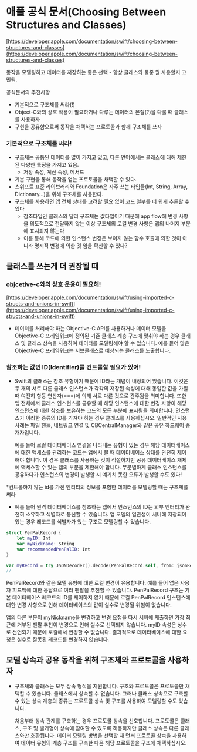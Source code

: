 # 애플 공식 문서(Choosing Between Structures and Classes)

[https://developer.apple.com/documentation/swift/choosing-between-structures-and-classes](https://developer.apple.com/documentation/swift/choosing-between-structures-and-classes)

동작을 모델링하고 데이터를 저장하는 좋은 선택 - 항상 클래스와 둘중 뭘 사용할지 고민됨.

공식문서의 추천사항

- 기본적으로 구조체를 써라(!)
- Object-C와의 상호 작용이 필요하거나 다루는 데이터의 본질(?)을 다룰 때 클래스를 사용하자
- 구현을 공유함으로써 동작을 채택하는 프로토콜과 함께 구조체를 쓰자

### 기본적으로 구조체를 써라!

- 구조체는 공통된 데이터를 많이 가지고 있고, 다른 언어에서는 클래스에 대해 제한된 다양한 특징을 가지고 있음.
    - 저장 속성, 계산 속성, 메서드
- 기본 구현을 통해 동작을 얻는 프로토콜을 채택할 수 있다.
- 스위프트 표준 라이브러리와 Foundation은 자주 쓰는 타입들(Int, String, Array, Dictionary…)을 위해 구조체를 사용한다.
- 구조체를 사용하면 앱 전체 상태를 고려할 필요 없이 코드 일부를 더 쉽게 추론할 수 있다
    - 참조타입인 클래스와 달리 구조체는 값타입이기 때문에 app flow에 변경 사항을 의도적으로 전달하지 않는 이상 구조체의 로컬 변경 사항은 앱의 나머지 부분에 표시되지 않는다
    - 이를 통해 코드에 의한 인스턴스 변경은 보이지 않는 함수 호출에 의한 것이 아니라 명시적 변경에 의한 것 임을 확신할 수 있다?

## 클래스를 쓰는게 더 권장될 때

### objcetive-c와의 상호 운용이 필요해!

[https://developer.apple.com/documentation/swift/using-imported-c-structs-and-unions-in-swift](https://developer.apple.com/documentation/swift/using-imported-c-structs-and-unions-in-swift)

- 데이터를 처리해야 하는 Objective-C API를 사용하거나 데이터 모델을 Objective-C 프레임워크에 정의된 기존 클래스 계층 구조에 맞춰야 하는 경우 클래스 및 클래스 상속을 사용하여 데이터를 모델링해야 할 수 있습니다. 예를 들어 많은 Objective-C 프레임워크는 서브클래스로 예상되는 클래스를 노출합니다.

### 참조하는 값인 ID(Identifier)를 컨트롤할 필요가 있어!

- Swift의 클래스는 참조 유형이기 때문에 ID라는 개념이 내장되어 있습니다. 이것은 두 개의 서로 다른 클래스 인스턴스가 각각의 저장된 속성에 대해 동일한 값을 가질 때 여전히 항등 연산자(===)에 의해 서로 다른 것으로 간주됨을 의미합니다. 또한 앱 전체에서 클래스 인스턴스를 공유할 때 해당 인스턴스에 대한 변경 사항이 해당 인스턴스에 대한 참조를 보유하는 코드의 모든 부분에 표시됨을 의미합니다. 인스턴스가 이러한 종류의 ID를 가져야 하는 경우 클래스를 사용하십시오. 일반적인 사용 사례는 파일 핸들, 네트워크 연결 및 CBCentralManager와 같은 공유 하드웨어 중개자입니다.
    
    예를 들어 로컬 데이터베이스 연결을 나타내는 유형이 있는 경우 해당 데이터베이스에 대한 액세스를 관리하는 코드는 앱에서 볼 때 데이터베이스 상태를 완전히 제어해야 합니다. 이 경우 클래스를 사용하는 것이 적절하지만 공유 데이터베이스 개체에 액세스할 수 있는 앱의 부분을 제한해야 합니다. 무분별하게 클래스 인스턴스를 공유하다가 인스턴스의 변경이 발생할 시 예기치 못한 오류가 발생할 수도 있다!
    

*컨트롤하지 않는 id를 가진 엔티티의 정보를 포함한 데이터를 모델링할 때는 구조체를 써라

- 예를 들어 원격 데이터베이스를 참조하는 앱에서 인스턴스의 ID는 외부 엔터티가 완전히 소유하고 식별자로 통신할 수 있습니다. 앱 모델의 일관성이 서버에 저장되어 있는 경우 레코드를 식별자가 있는 구조로 모델링할 수 있습니다.

```swift
struct PenPalRecord {
    let myID: Int
    var myNickname: String
    var recommendedPenPalID: Int
}

var myRecord = try JSONDecoder().decode(PenPalRecord.self, from: jsonResponse)
//
```

PenPalRecord와 같은 모델 유형에 대한 로컬 변경이 유용합니다. 예를 들어 앱은 사용자 피드백에 대한 응답으로 여러 펜팔을 추천할 수 있습니다. PenPalRecord 구조는 기본 데이터베이스 레코드의 ID를 제어하지 않기 때문에 로컬 PenPalRecord 인스턴스에 대한 변경 사항으로 인해 데이터베이스의 값이 실수로 변경될 위험이 없습니다.

앱의 다른 부분이 myNickname을 변경하고 변경 요청을 다시 서버에 제출하면 가장 최근에 거부된 펜팔 추천이 변경으로 인해 실수로 선택되지 않습니다. myID 속성은 상수로 선언되기 때문에 로컬에서 변경할 수 없습니다. 결과적으로 데이터베이스에 대한 요청은 실수로 잘못된 레코드를 변경하지 않습니다.

## 모델 상속과 공유 동작을 위해 구조체와 프로토콜을 사용하자

- 구조체와 클래스는 모두 상속 형식을 지원합니다. 구조와 프로토콜은 프로토콜만 채택할 수 있습니다. 클래스에서 상속할 수 없습니다. 그러나 클래스 상속으로 구축할 수 있는 상속 계층의 종류는 프로토콜 상속 및 구조를 사용하여 모델링할 수도 있습니다.
    
    처음부터 상속 관계를 구축하는 경우 프로토콜 상속을 선호합니다. 프로토콜은 클래스, 구조 및 열거형이 상속에 참여할 수 있도록 허용하지만 클래스 상속은 다른 클래스와만 호환됩니다. 데이터 모델링 방법을 선택할 때 먼저 프로토콜 상속을 사용하여 데이터 유형의 계층 구조를 구축한 다음 해당 프로토콜을 구조에 채택하십시오.
